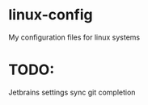 # linux-config
My configuration files for linux systems


# TODO:
Jetbrains settings sync
git completion

